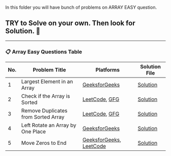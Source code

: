 In this folder you will have bunch of problems on ARRAY EASY question.
 
## TRY to Solve on your own. Then look for Solution. 🙂
---


### 📋 Array Easy Questions Table

| No. | Problem Title                            | Platforms                                                                                             | Solution File                                |
|-----|------------------------------------------|--------------------------------------------------------------------------------------------------------|----------------------------------------------|
| 1   | Largest Element in an Array              | [GeeksforGeeks](https://www.geeksforgeeks.org/problems/largest-element-in-array4009/1)                | [Solution](./Largest_Element_in_an_Array.cpp)         |
| 2   | Check if the Array is Sorted             | [LeetCode](https://leetcode.com/problems/check-if-array-is-sorted-and-rotated/description/), [GFG](https://www.geeksforgeeks.org/problems/largest-element-in-array4009/1) | [Solution](./Check_if_the_array_is_sorted.cpp)          |
| 3   | Remove Duplicates from Sorted Array      | [LeetCode](https://leetcode.com/problems/remove-duplicates-from-sorted-array/description/), [GFG](https://www.geeksforgeeks.org/problems/remove-duplicate-elements-from-sorted-array/1) | [Solution](./Remove_duplicates_from_Sorted_array.cpp)    |
| 4   | Left Rotate an Array by One Place        | [GeeksforGeeks](https://www.geeksforgeeks.org/problems/cyclically-rotate-an-array-by-one2614/1)       | [Solution](./rotate_array.cpp)                       |
| 5   | Move Zeros to End                        | [GeeksforGeeks](https://www.geeksforgeeks.org/problems/move-all-zeroes-to-end-of-array0751/1), [LeetCode](https://leetcode.com/problems/move-zeroes/description/) |[Solution](./Moves_Zeroes.cpp)                          |
